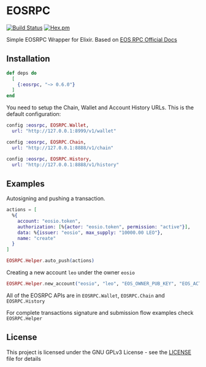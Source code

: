 # EOSRPC

[![Build Status](https://travis-ci.org/BeSpiral/eosrpc-elixir-wrapper.svg?branch=master)](https://travis-ci.org/BeSpiral/eosrpc-elixir-wrapper)
[![Hex.pm](https://img.shields.io/hexpm/v/eosrpc.svg)](https://hex.pm/packages/eosrpc)


Simple EOSRPC Wrapper for Elixir.
Based on [EOS RPC Official Docs](https://developers.eos.io/eosio-nodeos/reference)

## Installation

```elixir
def deps do
  [
    {:eosrpc, "~> 0.6.0"}
  ]
end
```

You need to setup the Chain, Wallet and Account History URLs. This is the default configuration:


```elixir
config :eosrpc, EOSRPC.Wallet,
  url: "http://127.0.0.1:8999/v1/wallet"

config :eosrpc, EOSRPC.Chain,
  url: "http://127.0.0.1:8888/v1/chain"

config :eosrpc, EOSRPC.History,
  url: "http://127.0.0.1:8888/v1/history"
```


## Examples

Autosigning and pushing a transaction.

```elixir
actions = [
  %{
    account: "eosio.token",
    authorization: [%{actor: "eosio.token", permission: "active"}],
    data: %{issuer: "eosio", max_supply: "10000.00 LEO"},
    name: "create"
  }
]

EOSRPC.Helper.auto_push(actions)
```

Creating a new account `leo` under the owner `eosio`

```elixir
EOSRPC.Helper.new_account("eosio", "leo", "EOS_OWNER_PUB_KEY", "EOS_ACTIVE_PUB_KEY")
```

All of the EOSRPC APIs are in `EOSRPC.Wallet`, `EOSRPC.Chain` and `EOSRPC.History`

For complete transactions signature and submission flow examples check `EOSRPC.Helper`

## License

This project is licensed under the GNU GPLv3 License - see the [LICENSE](LICENSE) file for details
